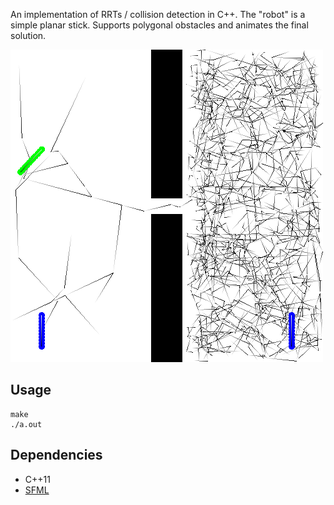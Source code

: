 
An implementation of RRTs / collision detection in C++. The "robot" is a simple planar stick. Supports polygonal obstacles and animates the final solution.

![alt text](rrt.png "Demo screenshot")

## Usage

```
make
./a.out
```

## Dependencies

 * C++11
 * [SFML](https://www.sfml-dev.org/tutorials/2.5/)
